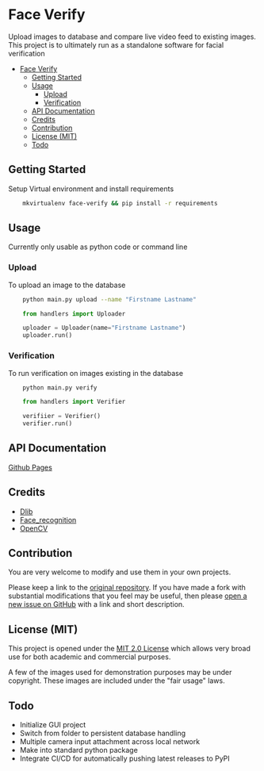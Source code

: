 # Face Verify

Upload images to database and compare live video feed to existing images.
This project is to ultimately run as a standalone software for facial verification


- [Face Verify](#face-verify)
  - [Getting Started](#getting-started)
  - [Usage](#usage)
    - [Upload](#upload)
    - [Verification](#verification)
  - [API Documentation](#api-documentation)
  - [Credits](#credits)
  - [Contribution](#contribution)
  - [License (MIT)](#license-mit)
  - [Todo](#todo)

## Getting Started

Setup Virtual environment and install requirements

```bash
    mkvirtualenv face-verify && pip install -r requirements
```

## Usage

Currently only usable as python code or command line

### Upload

To upload an image to the database

```bash
    python main.py upload --name "Firstname Lastname"
```

```python
    from handlers import Uploader

    uploader = Uploader(name="Firstname Lastname")
    uploader.run()
```

### Verification

To run verification on images existing in the database

```bash
    python main.py verify
```

```python
    from handlers import Verifier

    verifiier = Verifier()
    verifier.run()
```

## API Documentation

[Github Pages](https://deven96.github.io/face_verify)

## Credits

- [Dlib](https://dlib.net)
- [Face_recognition](https://face-recognition.readthedocs.io/en/latest/face_recognition.html)
- [OpenCV](https://opencv-python-tutroals.readthedocs.io/en/latest/)

## Contribution

You are very welcome to modify and use them in your own projects.

Please keep a link to the [original repository](https://github.com/deven96/face_verify). If you have made a fork with substantial modifications that you feel may be useful, then please [open a new issue on GitHub](https://github.com/deven96/face_verify/issues) with a link and short description.

## License (MIT)

This project is opened under the [MIT 2.0 License](LICENSE) which allows very broad use for both academic and commercial purposes.

A few of the images used for demonstration purposes may be under copyright. These images are included under the "fair usage" laws.

## Todo

- Initialize GUI project
- Switch from folder to persistent database handling
- Multiple camera input attachment across local network
- Make into standard python package
- Integrate CI/CD for automatically pushing latest releases to PyPI